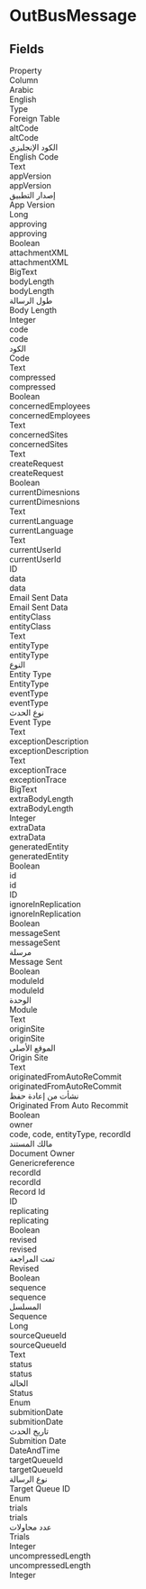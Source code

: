 
<div class='tableName'>


# OutBusMessage
</div>


<ContentFilter/>

<div class='searchable'>

## Fields

<div class="nama-table">
<div class="row header-row">
<div class="cell">Property</div>
<div class="cell">Column</div>
<div class="cell">Arabic</div>
<div class="cell">English</div>
<div class="cell">Type</div>
<div class="cell">Foreign Table</div>
</div><div class="row searchable" id="altCode">
<div class="cell" data-label="Property">altCode</div>
<div class="cell" data-label="Column">altCode</div>
<div class="cell" data-label="Arabic">الكود الإنجليزي</div>
<div class="cell" data-label="English">English Code</div>
<div class="cell" data-label="Type">Text</div>

</div>

<div class="row searchable" id="appVersion">
<div class="cell" data-label="Property">appVersion</div>
<div class="cell" data-label="Column">appVersion</div>
<div class="cell" data-label="Arabic">إصدار التطبيق</div>
<div class="cell" data-label="English">App Version</div>
<div class="cell" data-label="Type">Long</div>

</div>

<div class="row searchable" id="approving">
<div class="cell" data-label="Property">approving</div>
<div class="cell" data-label="Column">approving</div>
<div class="cell" data-label="Arabic"></div>
<div class="cell" data-label="English"></div>
<div class="cell" data-label="Type">Boolean</div>

</div>

<div class="row searchable" id="attachmentXML">
<div class="cell" data-label="Property">attachmentXML</div>
<div class="cell" data-label="Column">attachmentXML</div>
<div class="cell" data-label="Arabic"></div>
<div class="cell" data-label="English"></div>
<div class="cell" data-label="Type">BigText</div>

</div>

<div class="row searchable" id="bodyLength">
<div class="cell" data-label="Property">bodyLength</div>
<div class="cell" data-label="Column">bodyLength</div>
<div class="cell" data-label="Arabic">طول الرسالة</div>
<div class="cell" data-label="English">Body Length</div>
<div class="cell" data-label="Type">Integer</div>

</div>

<div class="row searchable" id="code">
<div class="cell" data-label="Property">code</div>
<div class="cell" data-label="Column">code</div>
<div class="cell" data-label="Arabic">الكود</div>
<div class="cell" data-label="English">Code</div>
<div class="cell" data-label="Type">Text</div>

</div>

<div class="row searchable" id="compressed">
<div class="cell" data-label="Property">compressed</div>
<div class="cell" data-label="Column">compressed</div>
<div class="cell" data-label="Arabic"></div>
<div class="cell" data-label="English"></div>
<div class="cell" data-label="Type">Boolean</div>

</div>

<div class="row searchable" id="concernedEmployees">
<div class="cell" data-label="Property">concernedEmployees</div>
<div class="cell" data-label="Column">concernedEmployees</div>
<div class="cell" data-label="Arabic"></div>
<div class="cell" data-label="English"></div>
<div class="cell" data-label="Type">Text</div>

</div>

<div class="row searchable" id="concernedSites">
<div class="cell" data-label="Property">concernedSites</div>
<div class="cell" data-label="Column">concernedSites</div>
<div class="cell" data-label="Arabic"></div>
<div class="cell" data-label="English"></div>
<div class="cell" data-label="Type">Text</div>

</div>

<div class="row searchable" id="createRequest">
<div class="cell" data-label="Property">createRequest</div>
<div class="cell" data-label="Column">createRequest</div>
<div class="cell" data-label="Arabic"></div>
<div class="cell" data-label="English"></div>
<div class="cell" data-label="Type">Boolean</div>

</div>

<div class="row searchable" id="currentDimesnions">
<div class="cell" data-label="Property">currentDimesnions</div>
<div class="cell" data-label="Column">currentDimesnions</div>
<div class="cell" data-label="Arabic"></div>
<div class="cell" data-label="English"></div>
<div class="cell" data-label="Type">Text</div>

</div>

<div class="row searchable" id="currentLanguage">
<div class="cell" data-label="Property">currentLanguage</div>
<div class="cell" data-label="Column">currentLanguage</div>
<div class="cell" data-label="Arabic"></div>
<div class="cell" data-label="English"></div>
<div class="cell" data-label="Type">Text</div>

</div>

<div class="row searchable" id="currentUserId">
<div class="cell" data-label="Property">currentUserId</div>
<div class="cell" data-label="Column">currentUserId</div>
<div class="cell" data-label="Arabic"></div>
<div class="cell" data-label="English"></div>
<div class="cell" data-label="Type">ID</div>

</div>

<div class="row searchable" id="data">
<div class="cell" data-label="Property">data</div>
<div class="cell" data-label="Column">data</div>
<div class="cell" data-label="Arabic">Email Sent Data</div>
<div class="cell" data-label="English">Email Sent Data</div>
<div class="cell" data-label="Type"></div>

</div>

<div class="row searchable" id="entityClass">
<div class="cell" data-label="Property">entityClass</div>
<div class="cell" data-label="Column">entityClass</div>
<div class="cell" data-label="Arabic"></div>
<div class="cell" data-label="English"></div>
<div class="cell" data-label="Type">Text</div>

</div>

<div class="row searchable" id="entityType">
<div class="cell" data-label="Property">entityType</div>
<div class="cell" data-label="Column">entityType</div>
<div class="cell" data-label="Arabic">النوع</div>
<div class="cell" data-label="English">Entity Type</div>
<div class="cell" data-label="Type">EntityType</div>

</div>

<div class="row searchable" id="eventType">
<div class="cell" data-label="Property">eventType</div>
<div class="cell" data-label="Column">eventType</div>
<div class="cell" data-label="Arabic">نوع الحدث</div>
<div class="cell" data-label="English">Event Type</div>
<div class="cell" data-label="Type">Text</div>

</div>

<div class="row searchable" id="exceptionDescription">
<div class="cell" data-label="Property">exceptionDescription</div>
<div class="cell" data-label="Column">exceptionDescription</div>
<div class="cell" data-label="Arabic"></div>
<div class="cell" data-label="English"></div>
<div class="cell" data-label="Type">Text</div>

</div>

<div class="row searchable" id="exceptionTrace">
<div class="cell" data-label="Property">exceptionTrace</div>
<div class="cell" data-label="Column">exceptionTrace</div>
<div class="cell" data-label="Arabic"></div>
<div class="cell" data-label="English"></div>
<div class="cell" data-label="Type">BigText</div>

</div>

<div class="row searchable" id="extraBodyLength">
<div class="cell" data-label="Property">extraBodyLength</div>
<div class="cell" data-label="Column">extraBodyLength</div>
<div class="cell" data-label="Arabic"></div>
<div class="cell" data-label="English"></div>
<div class="cell" data-label="Type">Integer</div>

</div>

<div class="row searchable" id="extraData">
<div class="cell" data-label="Property">extraData</div>
<div class="cell" data-label="Column">extraData</div>
<div class="cell" data-label="Arabic"></div>
<div class="cell" data-label="English"></div>
<div class="cell" data-label="Type"></div>

</div>

<div class="row searchable" id="generatedEntity">
<div class="cell" data-label="Property">generatedEntity</div>
<div class="cell" data-label="Column">generatedEntity</div>
<div class="cell" data-label="Arabic"></div>
<div class="cell" data-label="English"></div>
<div class="cell" data-label="Type">Boolean</div>

</div>

<div class="row searchable" id="id">
<div class="cell" data-label="Property">id</div>
<div class="cell" data-label="Column">id</div>
<div class="cell" data-label="Arabic"></div>
<div class="cell" data-label="English"></div>
<div class="cell" data-label="Type">ID</div>

</div>

<div class="row searchable" id="ignoreInReplication">
<div class="cell" data-label="Property">ignoreInReplication</div>
<div class="cell" data-label="Column">ignoreInReplication</div>
<div class="cell" data-label="Arabic"></div>
<div class="cell" data-label="English"></div>
<div class="cell" data-label="Type">Boolean</div>

</div>

<div class="row searchable" id="messageSent">
<div class="cell" data-label="Property">messageSent</div>
<div class="cell" data-label="Column">messageSent</div>
<div class="cell" data-label="Arabic">مرسلة</div>
<div class="cell" data-label="English">Message Sent</div>
<div class="cell" data-label="Type">Boolean</div>

</div>

<div class="row searchable" id="moduleId">
<div class="cell" data-label="Property">moduleId</div>
<div class="cell" data-label="Column">moduleId</div>
<div class="cell" data-label="Arabic">الوحدة</div>
<div class="cell" data-label="English">Module</div>
<div class="cell" data-label="Type">Text</div>

</div>

<div class="row searchable" id="originSite">
<div class="cell" data-label="Property">originSite</div>
<div class="cell" data-label="Column">originSite</div>
<div class="cell" data-label="Arabic">الموقع الأصلى</div>
<div class="cell" data-label="English">Origin Site</div>
<div class="cell" data-label="Type">Text</div>

</div>

<div class="row searchable" id="originatedFromAutoReCommit">
<div class="cell" data-label="Property">originatedFromAutoReCommit</div>
<div class="cell" data-label="Column">originatedFromAutoReCommit</div>
<div class="cell" data-label="Arabic">نشأت من إعادة حفظ</div>
<div class="cell" data-label="English">Originated From Auto Recommit</div>
<div class="cell" data-label="Type">Boolean</div>

</div>

<div class="row searchable" id="owner">
<div class="cell" data-label="Property">owner</div>
<div class="cell gen-ref-column" data-label="Column">code,  code,  entityType,  recordId</div>
<div class="cell" data-label="Arabic"> مالك المستند</div>
<div class="cell" data-label="English"> Document Owner</div>
<div class="cell" data-label="Type">Genericreference</div>

</div>

<div class="row searchable" id="recordId">
<div class="cell" data-label="Property">recordId</div>
<div class="cell" data-label="Column">recordId</div>
<div class="cell" data-label="Arabic"></div>
<div class="cell" data-label="English">Record Id</div>
<div class="cell" data-label="Type">ID</div>

</div>

<div class="row searchable" id="replicating">
<div class="cell" data-label="Property">replicating</div>
<div class="cell" data-label="Column">replicating</div>
<div class="cell" data-label="Arabic"></div>
<div class="cell" data-label="English"></div>
<div class="cell" data-label="Type">Boolean</div>

</div>

<div class="row searchable" id="revised">
<div class="cell" data-label="Property">revised</div>
<div class="cell" data-label="Column">revised</div>
<div class="cell" data-label="Arabic">تمت المراجعة</div>
<div class="cell" data-label="English">Revised</div>
<div class="cell" data-label="Type">Boolean</div>

</div>

<div class="row searchable" id="sequence">
<div class="cell" data-label="Property">sequence</div>
<div class="cell" data-label="Column">sequence</div>
<div class="cell" data-label="Arabic">المسلسل</div>
<div class="cell" data-label="English">Sequence</div>
<div class="cell" data-label="Type">Long</div>

</div>

<div class="row searchable" id="sourceQueueId">
<div class="cell" data-label="Property">sourceQueueId</div>
<div class="cell" data-label="Column">sourceQueueId</div>
<div class="cell" data-label="Arabic"></div>
<div class="cell" data-label="English"></div>
<div class="cell" data-label="Type">Text</div>

</div>

<div class="row searchable" id="status">
<div class="cell" data-label="Property">status</div>
<div class="cell" data-label="Column">status</div>
<div class="cell" data-label="Arabic">الحالة</div>
<div class="cell" data-label="English">Status</div>
<div class="cell" data-label="Type">Enum</div>

</div>

<div class="row searchable" id="submitionDate">
<div class="cell" data-label="Property">submitionDate</div>
<div class="cell" data-label="Column">submitionDate</div>
<div class="cell" data-label="Arabic">تاريخ الحدث</div>
<div class="cell" data-label="English">Submition Date</div>
<div class="cell" data-label="Type">DateAndTime</div>

</div>

<div class="row searchable" id="targetQueueId">
<div class="cell" data-label="Property">targetQueueId</div>
<div class="cell" data-label="Column">targetQueueId</div>
<div class="cell" data-label="Arabic">نوع الرسالة</div>
<div class="cell" data-label="English">Target Queue ID</div>
<div class="cell" data-label="Type">Enum</div>

</div>

<div class="row searchable" id="trials">
<div class="cell" data-label="Property">trials</div>
<div class="cell" data-label="Column">trials</div>
<div class="cell" data-label="Arabic">عدد محاولات</div>
<div class="cell" data-label="English">Trials</div>
<div class="cell" data-label="Type">Integer</div>

</div>

<div class="row searchable" id="uncompressedLength">
<div class="cell" data-label="Property">uncompressedLength</div>
<div class="cell" data-label="Column">uncompressedLength</div>
<div class="cell" data-label="Arabic"></div>
<div class="cell" data-label="English"></div>
<div class="cell" data-label="Type">Integer</div>

</div>


</div>
</div>

